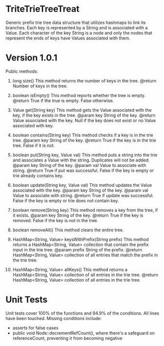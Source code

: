 TriteTrieTreeTreat
=================
Generic prefix trie tree data structure that utilizes hashmaps to link its branches. Each key is represented by a String and is associated with a Value. Each character of the key String is a node and only the nodes that represent the ends of keys have Values associated with them.

Version 1.0.1
===========
Public methods:

1. long size()
This method returns the number of keys in the tree.
    @return
        Number of keys in the tree.

2. boolean isEmpty()
This method reports whether the tree is empty.
    @return
        True if the true is empty. False otherwise.

3. Value get(String key)
This method gets the Value associated with the key, if the key exists in the tree.
    @param key
        String of the key.
    @return
        Value associated with the key. Null if the key does not exist or no Value associated with key.

4. boolean contains(String key)
This method checks if a key is in the trie tree.
    @param key
        String of the key.
    @return
        True if the key is in the trie tree. False if it is not.

5. boolean put(String key, Value val)
This method puts a string into the trie and associates a Value with the string. Duplicates will not be added.
    @param key
        String of the key.
    @param val
        Value to associate with string.
    @return
        True if put was successful. False if the key is empty or trie already contains key.

6. boolean update(String key, Value val)
This method updates the Value associated with the key.
    @param key
        String of the key.
    @param val
        Value to associate with string.
    @return
        True if update was successful. False if the key is empty or trie does not contain key.

7. boolean remove(String key)
This method removes a key from the tree, if it exists.
    @param key
        String of the key.
    @return
        True if the key is removed. False if the key is not in the tree.
        
8. boolean removeAll()
This method clears the entire tree.

9. HashMap<String, Value> keysWithPrefix(String prefix)
This method returns a HashMap<String, Value> collection that contain the prefix input in the trie tree.
    @param prefix
        String of the prefix.
    @return
        HashMap<String, Value> collection of all entries that match the prefix in the trie tree.

10. HashMap<String, Value> allKeys()
This method returns a HashMap<String, Value> collection of all entries in the trie tree.
    @return
        HashMap<String, Value> collection of all entries in the trie tree.

Unit Tests
===========
Unit tests cover 100% of the functions and 94.9% of the conditions. All lines have been touched.
Missing conditions include:
- asserts for false cases
- public void Node::decrementRefCount(), where there's a safeguard on referenceCount, preventing it from becoming negative